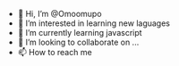 - 👋 Hi, I’m @Omoomupo
- 👀 I’m interested in learning new laguages
- 🌱 I’m currently learning javascript
- 💞️ I’m looking to collaborate on ...
- 📫 How to reach me

<!---
Omoomupo/Omoomupo is a ✨ special ✨ repository because its `README.md` (this file) appears on your GitHub profile.
You can click the Preview link to take a look at your changes.
--->
